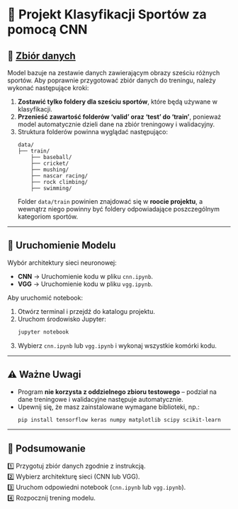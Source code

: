 # 📌 Projekt Klasyfikacji Sportów za pomocą CNN

## 📂 [Zbiór danych](https://www.kaggle.com/datasets/gpiosenka/sports-classification?resource=download)
Model bazuje na zestawie danych zawierającym obrazy sześciu różnych sportów. Aby poprawnie przygotować zbiór danych do treningu, należy wykonać następujące kroki:

1. **Zostawić tylko foldery dla sześciu sportów**, które będą używane w klasyfikacji.
2. **Przenieść zawartość folderów ‘valid’ oraz ‘test’ do ‘train’**, ponieważ model automatycznie dzieli dane na zbiór treningowy i walidacyjny.
3. Struktura folderów powinna wyglądać następująco:
   ```
   data/
   ├── train/
       ├── baseball/
       ├── cricket/
       ├── mushing/
       ├── nascar racing/
       ├── rock climbing/
       ├── swimming/
   ```
   Folder `data/train` powinien znajdować się w **roocie projektu**, a wewnątrz niego powinny być foldery odpowiadające poszczególnym kategoriom sportów.

---

## 🚀 Uruchomienie Modelu
Wybór architektury sieci neuronowej:
- **CNN** → Uruchomienie kodu w pliku `cnn.ipynb`.
- **VGG** → Uruchomienie kodu w pliku `vgg.ipynb`.

Aby uruchomić notebook:
1. Otwórz terminal i przejdź do katalogu projektu.
2. Uruchom środowisko Jupyter:
   ```sh
   jupyter notebook
   ```
3. Wybierz `cnn.ipynb` lub `vgg.ipynb` i wykonaj wszystkie komórki kodu.

---

## ⚠️ Ważne Uwagi
- Program **nie korzysta z oddzielnego zbioru testowego** – podział na dane treningowe i walidacyjne następuje automatycznie.
- Upewnij się, że masz zainstalowane wymagane biblioteki, np.:
  ```sh
  pip install tensorflow keras numpy matplotlib scipy scikit-learn
  ```

---

## 🏁 Podsumowanie
1️⃣ Przygotuj zbiór danych zgodnie z instrukcją.  
2️⃣ Wybierz architekturę sieci (CNN lub VGG).  
3️⃣ Uruchom odpowiedni notebook (`cnn.ipynb` lub `vgg.ipynb`).  
4️⃣ Rozpocznij trening modelu.

